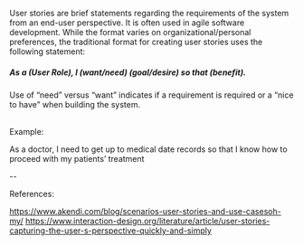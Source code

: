 User stories are brief statements regarding the requirements of the system from an end-user perspective. It is often used in agile software development. While the format varies on organizational/personal preferences, the traditional format for creating user stories uses the following statement:

##### As a (User Role), I (want/need) (goal/desire) so that (benefit).

Use of “need” versus “want” indicates if a requirement is required or a “nice to have” when building the system.

<br>
Example:

As a doctor, I need to get up to medical date records so that I know how to proceed with my patients’ treatment


--

References:

https://www.akendi.com/blog/scenarios-user-stories-and-use-casesoh-my/
https://www.interaction-design.org/literature/article/user-stories-capturing-the-user-s-perspective-quickly-and-simply
